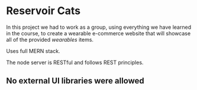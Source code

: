 # Reservoir Cats 

In this project we had to work as a group, using everything we have learned in the course, to create a wearable e-commerce website that will showcase all of the provided _wearables_ items.

Uses full MERN stack.

The node server is RESTful and follows REST principles.

No external UI libraries were allowed
---

